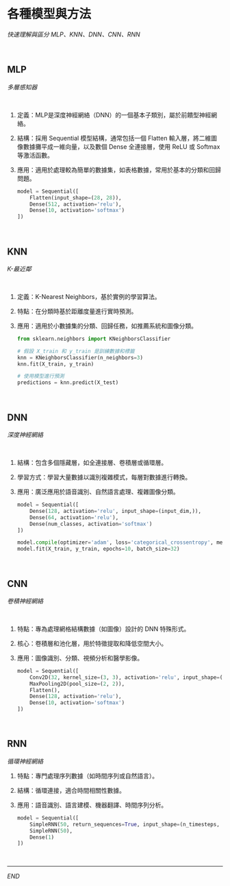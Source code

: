 # 各種模型與方法

_快速理解與區分 MLP、KNN、DNN、CNN、RNN_

<br>

## MLP

_多層感知器_

<br>

1. 定義：MLP是深度神經網絡（DNN）的一個基本子類別，屬於前饋型神經網絡。
2. 結構：採用 Sequential 模型結構，通常包括一個 Flatten 輸入層，將二維圖像數據攤平成一維向量，以及數個 Dense 全連接層，使用 ReLU 或 Softmax 等激活函數。
3. 應用：適用於處理較為簡單的數據集，如表格數據，常用於基本的分類和回歸問題。

    ```python
    model = Sequential([
        Flatten(input_shape=(28, 28)),
        Dense(512, activation='relu'),
        Dense(10, activation='softmax')
    ])
    ```
<br>

## KNN

_K-最近鄰_

<br>

1. 定義：K-Nearest Neighbors，基於實例的學習算法。
2. 特點：在分類時基於距離度量進行實時預測。
3. 應用：適用於小數據集的分類、回歸任務，如推薦系統和圖像分類。

    ```python
    from sklearn.neighbors import KNeighborsClassifier

    # 假設 X_train 和 y_train 是訓練數據和標籤
    knn = KNeighborsClassifier(n_neighbors=3)
    knn.fit(X_train, y_train)

    # 使用模型進行預測
    predictions = knn.predict(X_test)
    ```

<br>

## DNN

_深度神經網絡_

<br>

1. 結構：包含多個隱藏層，如全連接層、卷積層或循環層。
2. 學習方式：學習大量數據以識別複雜模式，每層對數據進行轉換。
3. 應用：廣泛應用於語音識別、自然語言處理、複雜圖像分類。

    ```python
    model = Sequential([
        Dense(128, activation='relu', input_shape=(input_dim,)),
        Dense(64, activation='relu'),
        Dense(num_classes, activation='softmax')
    ])

    model.compile(optimizer='adam', loss='categorical_crossentropy', metrics=['accuracy'])
    model.fit(X_train, y_train, epochs=10, batch_size=32)
    ```

<br>

## CNN

_卷積神經網絡_

<br>

1. 特點：專為處理網格結構數據（如圖像）設計的 DNN 特殊形式。
2. 核心：卷積層和池化層，用於特徵提取和降低空間大小。
3. 應用：圖像識別、分類、視頻分析和醫學影像。

    ```python
    model = Sequential([
        Conv2D(32, kernel_size=(3, 3), activation='relu', input_shape=(28, 28, 1)),
        MaxPooling2D(pool_size=(2, 2)),
        Flatten(),
        Dense(128, activation='relu'),
        Dense(10, activation='softmax')
    ])
    ```

<br>

## RNN

_循環神經網絡_

1. 特點：專門處理序列數據（如時間序列或自然語言）。
2. 結構：循環連接，適合時間相關性數據。
3. 應用：語音識別、語言建模、機器翻譯、時間序列分析。

    ```python
    model = Sequential([
        SimpleRNN(50, return_sequences=True, input_shape=(n_timesteps, n_features)),
        SimpleRNN(50),
        Dense(1)
    ])
    ```

<br>

---

_END_
